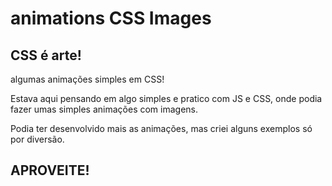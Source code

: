 # animations CSS Images

## CSS  é arte!

algumas animações simples em CSS!

Estava aqui pensando em algo simples e pratico com JS e CSS, onde podia fazer umas simples animações com imagens.

Podia ter desenvolvido mais as animações, mas criei alguns exemplos só por diversão.

## APROVEITE!